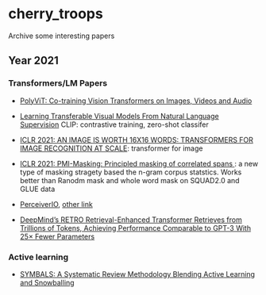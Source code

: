 # cherry_troops
Archive some interesting papers

## Year 2021
### Transformers/LM  Papers

- [PolyViT: Co-training Vision Transformers on Images, Videos and Audio](https://arxiv.org/pdf/2111.12993.pdf)

- [Learning Transferable Visual Models From Natural Language Supervision](https://openai.com/blog/clip/) CLIP: contrastive training, zero-shot classifer

- [ICLR 2021: AN IMAGE IS WORTH 16X16 WORDS:
TRANSFORMERS FOR IMAGE RECOGNITION AT SCALE](https://openreview.net/forum?id=YicbFdNTTy): transformer for image

- [ICLR 2021: PMI-Masking: Principled masking of correlated spans ](https://towardsdatascience.com/iclr-2021-a-selection-of-10-papers-you-shouldnt-miss-888d8b8099dd): a new type of masking stragety based the n-gram corpus statstics. Works better than Ranodm mask and whole word mask on SQUAD2.0 and GLUE data

- [PerceiverIO](https://medium.com/ml-summaries/perceiver-io-paper-summary-e8f28e451d21), [other link](https://huggingface.co/blog/perceiver)

- [DeepMind’s RETRO Retrieval-Enhanced Transformer Retrieves from Trillions of Tokens, Achieving Performance Comparable to GPT-3 With 25× Fewer Parameters](https://deepmind.com/research/publications/2021/improving-language-models-by-retrieving-from-trillions-of-tokens)

### Active learning

- [SYMBALS: A Systematic Review Methodology Blending Active Learning and Snowballing](https://www.frontiersin.org/articles/10.3389/frma.2021.685591/full)
